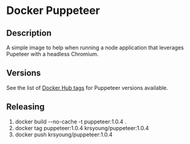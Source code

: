 # Docker Puppeteer

## Description

A simple image to help when running a node application that leverages Pupeteer with a headless Chromium.

## Versions

See the list of [Docker Hub tags](https://hub.docker.com/r/krsyoung/puppeteer/tags/) for Puppeteer versions available.


## Releasing

1. docker build --no-cache -t puppeteer:1.0.4 .
2. docker tag puppeteer:1.0.4 krsyoung/puppeteer:1.0.4
3. docker push krsyoung/puppeteer:1.0.4